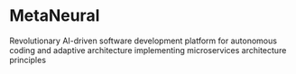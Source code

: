 # MetaNeural
Revolutionary AI-driven software development platform for autonomous coding and adaptive architecture implementing microservices architecture principles

